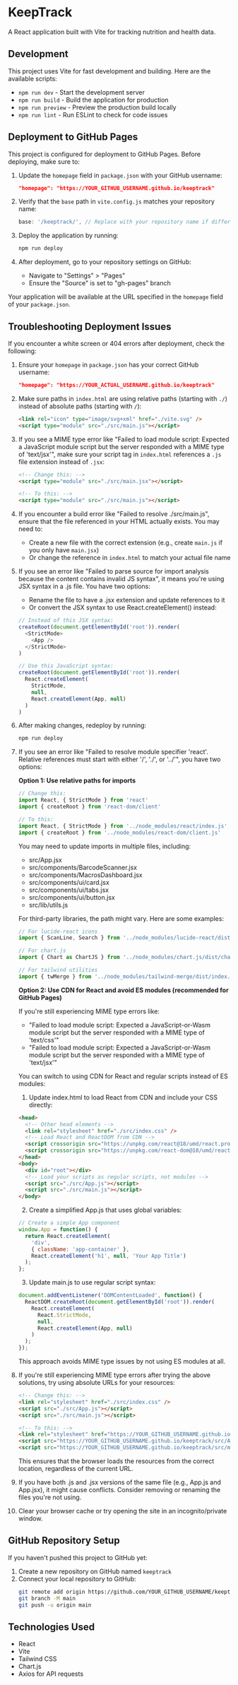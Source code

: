 # KeepTrack

A React application built with Vite for tracking nutrition and health data.

## Development

This project uses Vite for fast development and building. Here are the available scripts:

- `npm run dev` - Start the development server
- `npm run build` - Build the application for production
- `npm run preview` - Preview the production build locally
- `npm run lint` - Run ESLint to check for code issues

## Deployment to GitHub Pages

This project is configured for deployment to GitHub Pages. Before deploying, make sure to:

1. Update the `homepage` field in `package.json` with your GitHub username:
   ```json
   "homepage": "https://YOUR_GITHUB_USERNAME.github.io/keeptrack"
   ```

2. Verify that the `base` path in `vite.config.js` matches your repository name:
   ```javascript
   base: '/keeptrack/', // Replace with your repository name if different
   ```

3. Deploy the application by running:
   ```bash
   npm run deploy
   ```

4. After deployment, go to your repository settings on GitHub:
   - Navigate to "Settings" > "Pages"
   - Ensure the "Source" is set to "gh-pages" branch

Your application will be available at the URL specified in the `homepage` field of your `package.json`.

## Troubleshooting Deployment Issues

If you encounter a white screen or 404 errors after deployment, check the following:

1. Ensure your `homepage` in `package.json` has your correct GitHub username:
   ```json
   "homepage": "https://YOUR_ACTUAL_USERNAME.github.io/keeptrack"
   ```

2. Make sure paths in `index.html` are using relative paths (starting with `./`) instead of absolute paths (starting with `/`):
   ```html
   <link rel="icon" type="image/svg+xml" href="./vite.svg" />
   <script type="module" src="./src/main.js"></script>
   ```

3. If you see a MIME type error like "Failed to load module script: Expected a JavaScript module script but the server responded with a MIME type of 'text/jsx'", make sure your script tag in `index.html` references a `.js` file extension instead of `.jsx`:
   ```html
   <!-- Change this: -->
   <script type="module" src="./src/main.jsx"></script>

   <!-- To this: -->
   <script type="module" src="./src/main.js"></script>
   ```

4. If you encounter a build error like "Failed to resolve ./src/main.js", ensure that the file referenced in your HTML actually exists. You may need to:
   - Create a new file with the correct extension (e.g., create `main.js` if you only have `main.jsx`)
   - Or change the reference in `index.html` to match your actual file name

5. If you see an error like "Failed to parse source for import analysis because the content contains invalid JS syntax", it means you're using JSX syntax in a .js file. You have two options:
   - Rename the file to have a .jsx extension and update references to it
   - Or convert the JSX syntax to use React.createElement() instead:
   ```javascript
   // Instead of this JSX syntax:
   createRoot(document.getElementById('root')).render(
     <StrictMode>
       <App />
     </StrictMode>
   )

   // Use this JavaScript syntax:
   createRoot(document.getElementById('root')).render(
     React.createElement(
       StrictMode,
       null,
       React.createElement(App, null)
     )
   )
   ```

6. After making changes, redeploy by running:
   ```bash
   npm run deploy
   ```

7. If you see an error like "Failed to resolve module specifier 'react'. Relative references must start with either '/', './', or '../'", you have two options:

   **Option 1: Use relative paths for imports**
   ```javascript
   // Change this:
   import React, { StrictMode } from 'react'
   import { createRoot } from 'react-dom/client'

   // To this:
   import React, { StrictMode } from '../node_modules/react/index.js'
   import { createRoot } from '../node_modules/react-dom/client.js'
   ```

   You may need to update imports in multiple files, including:
   - src/App.jsx
   - src/components/BarcodeScanner.jsx
   - src/components/MacrosDashboard.jsx
   - src/components/ui/card.jsx
   - src/components/ui/tabs.jsx
   - src/components/ui/button.jsx
   - src/lib/utils.js

   For third-party libraries, the path might vary. Here are some examples:
   ```javascript
   // For lucide-react icons
   import { ScanLine, Search } from '../node_modules/lucide-react/dist/esm/index.js'

   // For chart.js
   import { Chart as ChartJS } from '../node_modules/chart.js/dist/chart.js'

   // For tailwind utilities
   import { twMerge } from '../node_modules/tailwind-merge/dist/index.js'
   ```

   **Option 2: Use CDN for React and avoid ES modules (recommended for GitHub Pages)**

   If you're still experiencing MIME type errors like:
   - "Failed to load module script: Expected a JavaScript-or-Wasm module script but the server responded with a MIME type of 'text/css'"
   - "Failed to load module script: Expected a JavaScript-or-Wasm module script but the server responded with a MIME type of 'text/jsx'"

   You can switch to using CDN for React and regular scripts instead of ES modules:

   1. Update index.html to load React from CDN and include your CSS directly:
   ```html
   <head>
     <!-- Other head elements -->
     <link rel="stylesheet" href="./src/index.css" />
     <!-- Load React and ReactDOM from CDN -->
     <script crossorigin src="https://unpkg.com/react@18/umd/react.production.min.js"></script>
     <script crossorigin src="https://unpkg.com/react-dom@18/umd/react-dom.production.min.js"></script>
   </head>
   <body>
     <div id="root"></div>
     <!-- Load your scripts as regular scripts, not modules -->
     <script src="./src/App.js"></script>
     <script src="./src/main.js"></script>
   </body>
   ```

   2. Create a simplified App.js that uses global variables:
   ```javascript
   // Create a simple App component
   window.App = function() {
     return React.createElement(
       'div',
       { className: 'app-container' },
       React.createElement('h1', null, 'Your App Title')
     );
   };
   ```

   3. Update main.js to use regular script syntax:
   ```javascript
   document.addEventListener('DOMContentLoaded', function() {
     ReactDOM.createRoot(document.getElementById('root')).render(
       React.createElement(
         React.StrictMode,
         null,
         React.createElement(App, null)
       )
     );
   });
   ```

   This approach avoids MIME type issues by not using ES modules at all.

8. If you're still experiencing MIME type errors after trying the above solutions, try using absolute URLs for your resources:
   ```html
   <!-- Change this: -->
   <link rel="stylesheet" href="./src/index.css" />
   <script src="./src/App.js"></script>
   <script src="./src/main.js"></script>

   <!-- To this: -->
   <link rel="stylesheet" href="https://YOUR_GITHUB_USERNAME.github.io/keeptrack/src/index.css" />
   <script src="https://YOUR_GITHUB_USERNAME.github.io/keeptrack/src/App.js"></script>
   <script src="https://YOUR_GITHUB_USERNAME.github.io/keeptrack/src/main.js"></script>
   ```

   This ensures that the browser loads the resources from the correct location, regardless of the current URL.

9. If you have both .js and .jsx versions of the same file (e.g., App.js and App.jsx), it might cause conflicts. Consider removing or renaming the files you're not using.

10. Clear your browser cache or try opening the site in an incognito/private window.

## GitHub Repository Setup

If you haven't pushed this project to GitHub yet:

1. Create a new repository on GitHub named `keeptrack`
2. Connect your local repository to GitHub:
   ```bash
   git remote add origin https://github.com/YOUR_GITHUB_USERNAME/keeptrack.git
   git branch -M main
   git push -u origin main
   ```

## Technologies Used

- React
- Vite
- Tailwind CSS
- Chart.js
- Axios for API requests
